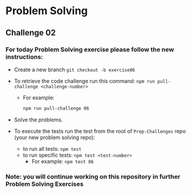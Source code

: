 # Problem Solving

## Challenge 02

### For today Problem Solving exercise please follow the new instructions:


- Create a new branch `git checkout -b exercise06`

- To retrieve the code challenge run this command: `npm run pull-challenge <challenge-number>`

  - For example:

    ```bash
    npm run pull-challenge 06
    ```


- Solve the problems.

- To execute the tests run the test from the root of `Prep-Challenges` repo (your new problem solving repo):

  - to run all tests: `npm test`
  - to run specific tests: `npm test <test-number>`
    - For example: `npm test 06`

### Note: you will continue working on this repository in further Problem Solving Exercises 
